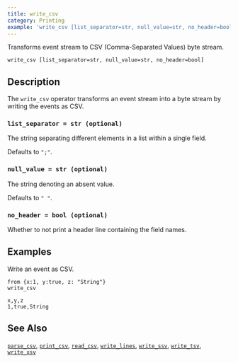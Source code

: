 ```yaml
---
title: write_csv
category: Printing
example: 'write_csv [list_separator=str, null_value=str, no_header=bool]'
---
```



Transforms event stream to CSV (Comma-Separated Values) byte stream.

```tql
write_csv [list_separator=str, null_value=str, no_header=bool]
```

## Description

The `write_csv` operator transforms an event stream into a byte stream by writing
the events as CSV.

### `list_separator = str (optional)`

The string separating different elements in a list within a single field.

Defaults to `";"`.

### `null_value = str (optional)`

The string denoting an absent value.

Defaults to `" "`.

### `no_header = bool (optional)`

Whether to not print a header line containing the field names.

## Examples

Write an event as CSV.

```tql
from {x:1, y:true, z: "String"}
write_csv
```
```
x,y,z
1,true,String
```

## See Also

[`parse_csv`](/reference/functions/parse_csv),
[`print_csv`](/reference/functions/print_csv),
[`read_csv`](/reference/operators/read_csv),
[`write_lines`](/reference/operators/write_lines),
[`write_ssv`](/reference/operators/write_ssv),
[`write_tsv`](/reference/operators/write_tsv),
[`write_xsv`](/reference/operators/write_xsv)
